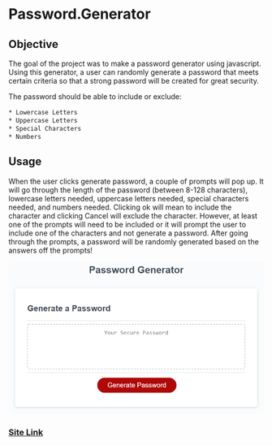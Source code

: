 # Password.Generator

## Objective

The goal of the project was to make a password generator using javascript. Using this generator, a user can randomly generate a password that meets certain criteria so that a strong password will be created for great security.

The password should be able to include or exclude:
    
    * Lowercase Letters
    * Uppercase Letters
    * Special Characters
    * Numbers


## Usage
When the user clicks generate password, a couple of prompts will pop up. It will go through the length of the password (between 8-128 characters), lowercase letters needed, uppercase letters needed, special characters needed, and numbers needed. Clicking ok will mean to include the character and clicking Cancel will exclude the character. However, at least one of the prompts will need to be included or it will prompt the user to include one of the characters and not generate a password. After going through the prompts, a password will be randomly generated based on the answers off the prompts!


![PW Generator Website](Assets/03-javascript-homework-demo.png)

### [Site Link](https://itsnestor.github.io/Password.Generator/)